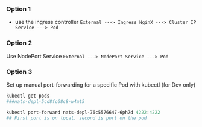 
### Option 1 
- use the ingress controller
`External ---> Ingress NginX ---> Cluster IP Service ---> Pod`


### Option 2
Use NodePort Service
`External ---> NodePort Service ---> Pod`

### Option 3
Set up manual port-forwarding for a specific Pod with kubectl (for Dev only)

```Powershell
kubectl get pods
###nats-depl-5cd8fc68c8-w4mt5

kubectl port-forward nats-depl-76c5576647-6ph7d 4222:4222
## First port is on local, second is port on the pod
```